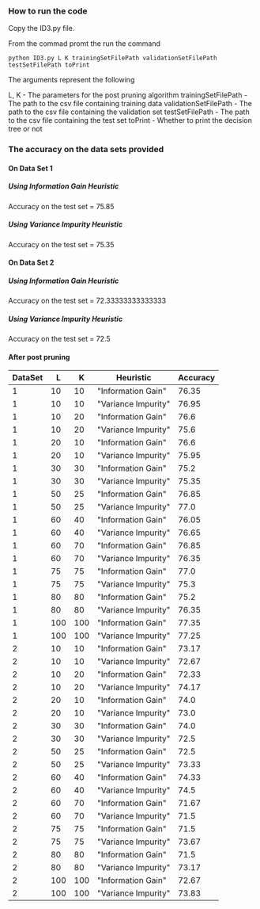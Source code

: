 ### How to run the code

Copy the ID3.py file.

From the commad promt the run the command

```
python ID3.py L K trainingSetFilePath validationSetFilePath testSetFilePath toPrint
```

The arguments represent the following

L, K 					- The parameters for the post pruning algorithm
trainingSetFilePath 	- The path to the csv file containing training data
validationSetFilePath 	- The path to the csv file containing the validation set
testSetFilePath 		- The path to the csv file containing the test set
toPrint					- Whether to print the decision tree or not

### The accuracy on the data sets provided  
#### On Data Set 1  
##### Using Information Gain Heuristic  
Accuracy on the test set = 75.85  
##### Using Variance Impurity Heuristic  
Accuracy on the test set = 75.35  
#### On Data Set 2  
##### Using Information Gain Heuristic  
Accuracy on the test set = 72.33333333333333  
##### Using Variance Impurity Heuristic  
Accuracy on the test set = 72.5  

#### After post pruning
| DataSet | L | K | Heuristic | Accuracy |  
| ------- | --- | --- | -------- | ------- |  
|1|10|10|"Information Gain"|76.35|  
|1|10|10|"Variance Impurity"|76.95|  
|1|10|20|"Information Gain"|76.6|  
|1|10|20|"Variance Impurity"|75.6|  
|1|20|10|"Information Gain"|76.6|  
|1|20|10|"Variance Impurity"|75.95|  
|1|30|30|"Information Gain"|75.2|  
|1|30|30|"Variance Impurity"|75.35|  
|1|50|25|"Information Gain"|76.85|  
|1|50|25|"Variance Impurity"|77.0|  
|1|60|40|"Information Gain"|76.05|  
|1|60|40|"Variance Impurity"|76.65|  
|1|60|70|"Information Gain"|76.85|  
|1|60|70|"Variance Impurity"|76.35|  
|1|75|75|"Information Gain"|77.0|  
|1|75|75|"Variance Impurity"|75.3|  
|1|80|80|"Information Gain"|75.2|  
|1|80|80|"Variance Impurity"|76.35|  
|1|100|100|"Information Gain"|77.35|  
|1|100|100|"Variance Impurity"|77.25|  
|2|10|10|"Information Gain"|73.17|  
|2|10|10|"Variance Impurity"|72.67|
|2|10|20|"Information Gain"|72.33|  
|2|10|20|"Variance Impurity"|74.17|  
|2|20|10|"Information Gain"|74.0|  
|2|20|10|"Variance Impurity"|73.0|  
|2|30|30|"Information Gain"|74.0|  
|2|30|30|"Variance Impurity"|72.5|  
|2|50|25|"Information Gain"|72.5|  
|2|50|25|"Variance Impurity"|73.33|  
|2|60|40|"Information Gain"|74.33|  
|2|60|40|"Variance Impurity"|74.5|  
|2|60|70|"Information Gain"|71.67|  
|2|60|70|"Variance Impurity"|71.5|  
|2|75|75|"Information Gain"|71.5|  
|2|75|75|"Variance Impurity"|73.67|  
|2|80|80|"Information Gain"|71.5|  
|2|80|80|"Variance Impurity"|73.17|  
|2|100|100|"Information Gain"|72.67|  
|2|100|100|"Variance Impurity"|73.83|  
